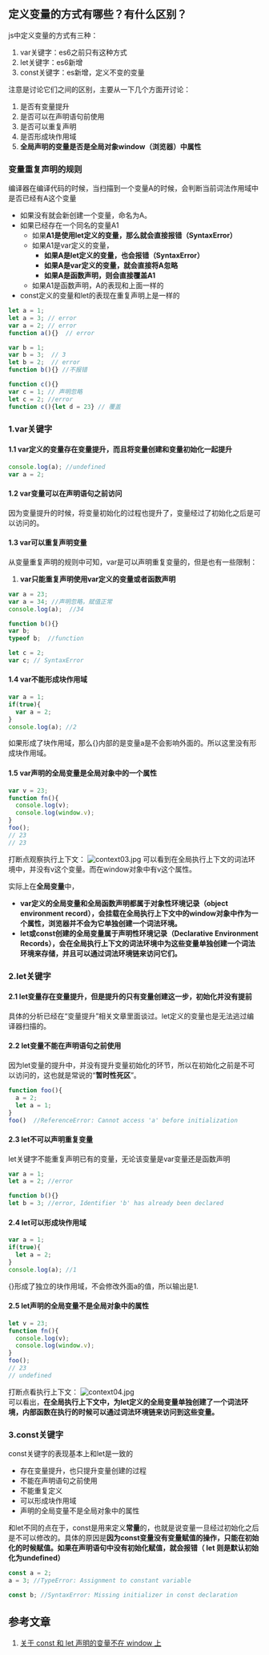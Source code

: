 ## 定义变量的方式有哪些？有什么区别？
js中定义变量的方式有三种：
1. var关键字：es6之前只有这种方式
2. let关键字：es6新增
3. const关键字：es新增，定义不变的变量

注意是讨论它们之间的区别，主要从一下几个方面开讨论：
1. 是否有变量提升
2. 是否可以在声明语句前使用
3. 是否可以重复声明
4. 是否形成块作用域
5. **全局声明的变量是否是全局对象window（浏览器）中属性**

### 变量重复声明的规则
编译器在编译代码的时候，当扫描到一个变量A的时候，会判断当前词法作用域中是否已经有A这个变量
- 如果没有就会新创建一个变量，命名为A。
- 如果已经存在一个同名的变量A1
  - 如果**A1是使用let定义的变量，那么就会直接报错（SyntaxError）**
  - 如果A1是var定义的变量，
    - **如果A是let定义的变量，也会报错（SyntaxError）**
    - **如果A是var定义的变量，就会直接将A忽略**
    - **如果A是函数声明，则会直接覆盖A1**
  - 如果A1是函数声明，A的表现和上面一样的
- const定义的变量和let的表现在重复声明上是一样的

```js
let a = 1;
let a = 3; // error
var a = 2; // error
function a(){}  // error

var b = 1;
var b = 3;  // 3
let b = 2;  // error
function b(){} //不报错

function c(){}
var c = 1; // 声明忽略
let c = 2; //error
function c(){let d = 23} // 覆盖
```  


### 1.var关键字
#### 1.1 var定义的变量存在变量提升，而且将变量创建和变量初始化一起提升
```js
console.log(a); //undefined
var a = 2;
```  

#### 1.2 var变量可以在声明语句之前访问
因为变量提升的时候，将变量初始化的过程也提升了，变量经过了初始化之后是可以访问的。

#### 1.3 var可以重复声明变量
从变量重复声明的规则中可知，var是可以声明重复变量的，但是也有一些限制：
1. **var只能重复声明使用var定义的变量或者函数声明**

```js
var a = 23;
var a = 34; //声明忽略，赋值正常
console.log(a);  //34

function b(){}
var b;
typeof b;  //function 

let c = 2;
var c; // SyntaxError
```  

#### 1.4 var不能形成块作用域
```js
var a = 1;
if(true){
  var a = 2;
}
console.log(a); //2
```  
如果形成了块作用域，那么{}内部的是变量a是不会影响外面的。所以这里没有形成块作用域。

#### 1.5 var声明的全局变量是全局对象中的一个属性
```js
var v = 23;
function fn(){
  console.log(v);
  console.log(window.v);
}
foo();
// 23
// 23
```  
打断点观察执行上下文：
![context03.jpg](./images/context03.jpg)
可以看到在全局执行上下文的词法环境中，并没有v这个变量。而在window对象中有v这个属性。

实际上在**全局变量**中，
- **var定义的全局变量和全局函数声明都属于对象性环境记录（object environment record），会挂载在全局执行上下文中的window对象中作为一个属性，浏览器并不会为它单独创建一个词法环境。**
- **let或const创建的全局变量属于声明性环境记录（Declarative Environment Records），会在全局执行上下文的词法环境中为这些变量单独创建一个词法环境来存储，并且可以通过词法环境链来访问它们。**


### 2.let关键字
#### 2.1 let变量存在变量提升，但是提升的只有变量创建这一步，初始化并没有提前
具体的分析已经在“变量提升”相关文章里面谈过。let定义的变量也是无法逃过编译器扫描的。

#### 2.2 let变量不能在声明语句之前使用
因为let变量的提升中，并没有提升变量初始化的环节，所以在初始化之前是不可以访问的，这也就是常说的“**暂时性死区**”。
```js
function foo(){
  a = 2;
  let a = 1;
}
foo()  //ReferenceError: Cannot access 'a' before initialization
```  

#### 2.3 let不可以声明重复变量
let关键字不能重复声明已有的变量，无论该变量是var变量还是函数声明
```js
var a = 1;
let a = 2; //error

function b(){}
let b = 3; //error, Identifier 'b' has already been declared
```  

#### 2.4 let可以形成块作用域
```js
var a = 1;
if(true){
  let a = 2;
}
console.log(a); //1
```  
{}形成了独立的块作用域，不会修改外面a的值，所以输出是1.

#### 2.5 let声明的全局变量不是全局对象中的属性
```js
let v = 23;
function fn(){
  console.log(v);
  console.log(window.v);
}
foo();
// 23
// undefined
```
打断点看执行上下文：
![context04.jpg](./images/context04.jpg)  
可以看出，**在全局执行上下文中，为let定义的全局变量单独创建了一个词法环境，内部函数在执行的时候可以通过词法环境链来访问到这些变量。**


### 3.const关键字
const关键字的表现基本上和let是一致的
- 存在变量提升，也只提升变量创建的过程
- 不能在声明语句之前使用
- 不能重复定义
- 可以形成块作用域
- 声明的全局变量不是全局对象中的属性

和let不同的点在于，const是用来定义**常量**的，也就是说变量一旦经过初始化之后是不可以修改的。具体的原因是**因为const变量没有变量赋值的操作，只能在初始化的时候赋值。如果在声明语句中没有初始化赋值，就会报错（ let 则是默认初始化为undefined）**
```js
const a = 2;
a = 3; //TypeError: Assignment to constant variable

const b; //SyntaxError: Missing initializer in const declaration
```  


## 参考文章
1. [关于 const 和 let 声明的变量不在 window 上](https://github.com/Advanced-Frontend/Daily-Interview-Question/issues/30)










